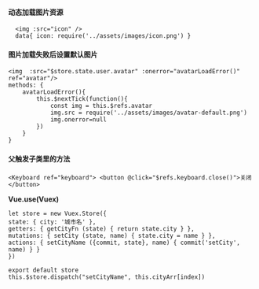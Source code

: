 
#### 动态加载图片资源
```
  <img :src="icon" />
  data{ icon: require('../assets/images/icon.png') }
```
#### 图片加载失败后设置默认图片
```
<img  :src="$store.state.user.avatar" :onerror="avatarLoadError()" ref="avatar"/>
methods: {
    avatarLoadError(){
        this.$nextTick(function(){
            const img = this.$refs.avatar
            img.src = require('../assets/images/avatar-default.png')
            img.onerror=null
        })
    }
}

```
#### 父触发子类里的方法 
`<Keyboard ref="keyboard"> <button @click="$refs.keyboard.close()">关闭</button>`

**Vue.use(Vuex)**
```
let store = new Vuex.Store({
state: { city: '城市名' },
getters: { getCityFn (state) { return state.city } },
mutations: { setCity (state, name) { state.city = name } },
actions: { setCityName ({commit, state}, name) { commit('setCity', name) } }
})

export default store
this.$store.dispatch("setCityName", this.cityArr[index]) 
```